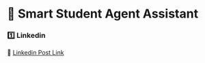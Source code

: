 # 🚀 Smart Student Agent Assistant

### 1️⃣ Linkedin

📌 [Linkedin Post Link](https://www.linkedin.com/posts/abdul-rehman-75323b2ba_check-my-github-githubcomrehman2017-activity-7352596213784870912-Umtp?utm_source=share&utm_medium=member_desktop&rcm=ACoAAFell88Bwen3KypbtwAEOrGV6dicdbvmFww)
